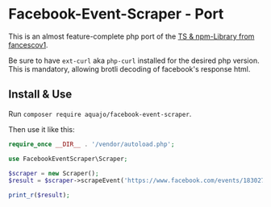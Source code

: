 # Facebook-Event-Scraper - Port

This is an almost feature-complete php port of the [TS & npm-Library from fancescov1](https://github.com/francescov1/facebook-event-scraper/commit/bb2998b54891c1771c1c9010c39b6b4b5cee2d74).

Be sure to have `ext-curl` aka `php-curl` installed for the desired php version.\
This is mandatory, allowing brotli decoding of facebook's response html.

## Install & Use

Run `composer require aquajo/facebook-event-scraper`.

Then use it like this:

```php
require_once __DIR__ . '/vendor/autoload.php';

use FacebookEventScraper\Scraper;

$scraper = new Scraper();
$result = $scraper->scrapeEvent('https://www.facebook.com/events/1830273880516670');

print_r($result);
```
